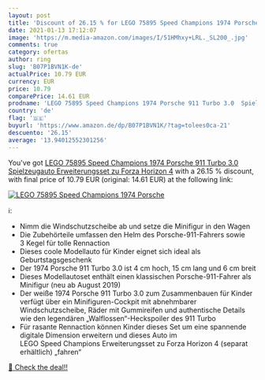 ```yaml
---
layout: post
title: 'Discount of 26.15 % for LEGO 75895 Speed Champions 1974 Porsche '
date: 2021-01-13 17:12:07
image: 'https://m.media-amazon.com/images/I/51HMhxy+LRL._SL200_.jpg'
comments: true
category: ofertas
author: ring
slug: 'B07P1BVN1K-de'
actualPrice: 10.79 EUR
currency: EUR
price: 10.79
comparePrice: 14.61 EUR
prodname: 'LEGO 75895 Speed Champions 1974 Porsche 911 Turbo 3.0  Spielzeugauto  Erweiterungsset zu Forza Horizon 4'
country: 'de'
flag: '🇩🇪'
buyurl: 'https://www.amazon.de/dp/B07P1BVN1K/?tag=tolees0ca-21'
descuento: '26.15'
average: '13.94012552301256'
---
```


You've got [LEGO 75895 Speed Champions 1974 Porsche 911 Turbo 3.0  Spielzeugauto  Erweiterungsset zu Forza Horizon 4](https://www.amazon.de/dp/B07P1BVN1K/?tag=tolees0ca-21) with a  26.15 % discount, with final price of 10.79 EUR (original: 14.61 EUR) at the following link:

[![LEGO 75895 Speed Champions 1974 Porsche ](https://m.media-amazon.com/images/I/51HMhxy+LRL._SL200_.jpg)](https://www.amazon.de/dp/B07P1BVN1K/?tag=tolees0ca-21)

ℹ️:

- Nimm die Windschutzscheibe ab und setze die Minifigur in den Wagen
- Die Zubehörteile umfassen den Helm des Porsche-911-Fahrers sowie 3 Kegel für tolle Rennaction
- Dieses coole Modellauto für Kinder eignet sich ideal als Geburtstagsgeschenk
- Der 1974 Porsche 911 Turbo 3.0 ist 4 cm hoch, 15 cm lang und 6 cm breit
- Dieses Modellautoset enthält einen klassischen Porsche-911-Fahrer als Minifigur (neu ab August 2019)
- Der weiße 1974 Porsche 911 Turbo 3.0 zum Zusammenbauen für Kinder verfügt über ein Minifiguren-Cockpit mit abnehmbarer Windschutzscheibe, Räder mit Gummireifen und authentische Details wie den legendären „Walflossen“-Heckspoiler des 911 Turbo
- Für rasante Rennaction können Kinder dieses Set um eine spannende digitale Dimension erweitern und dieses Auto im LEGO Speed Champions Erweiterungsset zu Forza Horizon 4 (separat erhältlich) „fahren“

[🛒 Check the deal!!](https://www.amazon.de/dp/B07P1BVN1K/?tag=tolees0ca-21)
